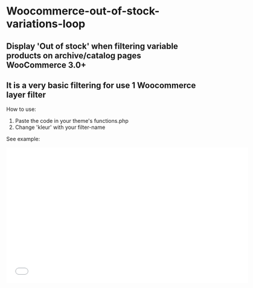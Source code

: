 # Woocommerce-out-of-stock-variations-loop
Display 'Out of stock' when filtering variable products on archive/catalog pages
WooCommerce 3.0+
-----
It is a very basic filtering for use 1 Woocommerce layer filter
-----
How to use:
1. Paste the code in your theme's functions.php
2. Change 'kleur' with your filter-name

See example:
<iframe class="vidyard_iframe" src="//play.vidyard.com/MDJ1zXzd1xXcpvi1iawYtW.html?v=3.1.1" width="640" height="360" scrolling="no" frameborder="0" allowtransparency="true" allowfullscreen></iframe>


